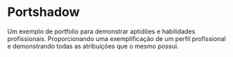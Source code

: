 # Portshadow
 Um exemplo de portfolio para demonstrar aptidões e habilidades profissionais. Proporcionando uma exemplificação de um perfil profissional e demonstrando todas as atribuições que o mesmo possui.
